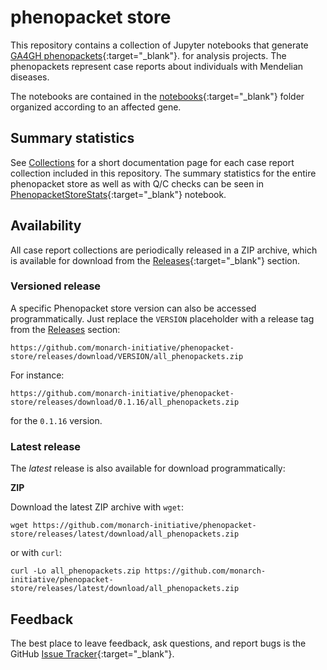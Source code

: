 # phenopacket store


This repository contains a collection of Jupyter notebooks that generate
[GA4GH phenopackets](https://pubmed.ncbi.nlm.nih.gov/35705716){:target="_blank"}.
for analysis projects. 
The phenopackets represent case reports about individuals with Mendelian diseases.

The notebooks are contained in the 
[notebooks](https://github.com/monarch-initiative/phenopacket-store/tree/main/notebooks){:target="_blank"} 
folder organized according to an affected gene.

## Summary statistics

See [Collections](collections.md) for a short documentation page for each case report collection included in this repository.
The summary statistics for the entire phenopacket store as well as with Q/C checks can be seen in 
[PhenopacketStoreStats](https://github.com/monarch-initiative/phenopacket-store/tree/main/PhenopacketStoreStats.ipynb){:target="_blank"} 
notebook.

## Availability

All case report collections are periodically released in a ZIP archive,
which is available for download from the [Releases](https://github.com/monarch-initiative/phenopacket-store/releases){:target="_blank"} section.

### Versioned release

A specific Phenopacket store version can also be accessed programmatically. Just replace the `VERSION` placeholder 
with a release tag from the [Releases](https://github.com/monarch-initiative/phenopacket-store/releases) section:

```
https://github.com/monarch-initiative/phenopacket-store/releases/download/VERSION/all_phenopackets.zip
```

For instance:
```
https://github.com/monarch-initiative/phenopacket-store/releases/download/0.1.16/all_phenopackets.zip
```
for the `0.1.16` version.

### Latest release

The *latest* release is also available for download programmatically:

**ZIP**

Download the latest ZIP archive with `wget`:
```shell
wget https://github.com/monarch-initiative/phenopacket-store/releases/latest/download/all_phenopackets.zip
```

or with `curl`:
```shell
curl -Lo all_phenopackets.zip https://github.com/monarch-initiative/phenopacket-store/releases/latest/download/all_phenopackets.zip
```


## Feedback

The best place to leave feedback, ask questions, and report bugs is the GitHub [Issue Tracker](https://github.com/monarch-initiative/phenopacket-store/issues){:target="_blank"}.
